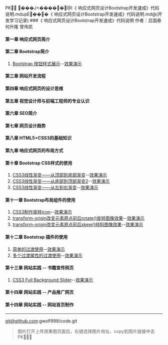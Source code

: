 PK
���J<�����@I《 响应式网页设计Bootstrap开发速成》代码说明.mdupE���《 响应式网页设计Bootstrap开发速成》代码说明.md@(开发学习记录)
###《 响应式网页设计Bootstrap开发速成》代码说明
作者：吕国泰 何升隆 曾伟凯

#### 第一章 响应式网页简介

#### 第二章 Bootstrap简介

 1. [Bootstrap 按钮样式展示](https://github.com/gwolf999/code/blob/master/%E5%93%8D%E5%BA%94%E5%BC%8F%E7%BD%91%E9%A1%B5%E8%AE%BE%E8%AE%A1Bootstrap%E5%BC%80%E5%8F%91%E9%80%9F%E6%88%90/ch2/index.html)--[效果演示](http://code.gwolf.me/css3/chapter-2/2-1.html)
   
#### 第三章 网站开发流程

#### 第四章 响应式网页的设计思维

#### 第五章 视觉设计师与前端工程师的专业认识

#### 第六章 SEO简介

#### 第七章 网页设计趋势

#### 第八章 HTML5+CSS3的基础知识


#### 第九章 响应式网页的布局方式

 
#### 第十章 Bootstrap CSS样式的使用
1. [CSS3线性渐变——从顶部到底部渐变](https://github.com/gwolf999/code/blob/master/%E5%9B%BE%E8%A7%A3CSS3%E6%A0%B8%E5%BF%83%E6%8A%80%E6%9C%AF%E4%B8%8E%E6%A1%88%E4%BE%8B%E5%AE%9E%E6%88%98code/chapter-10/10-1.html)--[效果演示](http://code.gwolf.me/css3/chapter-10/10-1.html)
2. [CSS3线性渐变——从底部到顶部渐变2](https://github.com/gwolf999/code/blob/master/%E5%9B%BE%E8%A7%A3CSS3%E6%A0%B8%E5%BF%83%E6%8A%80%E6%9C%AF%E4%B8%8E%E6%A1%88%E4%BE%8B%E5%AE%9E%E6%88%98code/chapter-10/10-2.html)--[效果演示](http://code.gwolf.me/css3/chapter-10/10-2.html)
3. [CSS3线性渐变——从左到右渐变](https://github.com/gwolf999/code/blob/master/%E5%9B%BE%E8%A7%A3CSS3%E6%A0%B8%E5%BF%83%E6%8A%80%E6%9C%AF%E4%B8%8E%E6%A1%88%E4%BE%8B%E5%AE%9E%E6%88%98code/chapter-10/10-3.html)--[效果演示](http://code.gwolf.me/css3/chapter-10/10-3.html)

#### 第十一章 Bootstrap布局组件的使用
1. [CSS3制作旋转icon](https://github.com/gwolf999/code/blob/master/%E5%9B%BE%E8%A7%A3CSS3%E6%A0%B8%E5%BF%83%E6%8A%80%E6%9C%AF%E4%B8%8E%E6%A1%88%E4%BE%8B%E5%AE%9E%E6%88%98code/chapter-11/11-1.html)--[效果演示](http://code.gwolf.me/css3/chapter-11/11-1.html)
2. [transform-origin改变元素原点前后rotate()旋转图像效果](https://github.com/gwolf999/code/blob/master/%E5%9B%BE%E8%A7%A3CSS3%E6%A0%B8%E5%BF%83%E6%8A%80%E6%9C%AF%E4%B8%8E%E6%A1%88%E4%BE%8B%E5%AE%9E%E6%88%98code/chapter-11/11-2.html)--[效果演示](http://code.gwolf.me/css3/chapter-11/11-2.html)
3. [transform-origin改变元素原点前后skew()倾斜图像效果](https://github.com/gwolf999/code/blob/master/%E5%9B%BE%E8%A7%A3CSS3%E6%A0%B8%E5%BF%83%E6%8A%80%E6%9C%AF%E4%B8%8E%E6%A1%88%E4%BE%8B%E5%AE%9E%E6%88%98code/chapter-11/11-3.html)--[效果演示](http://code.gwolf.me/css3/chapter-11/11-3.html)

#### 第十二章 Bootstrap 插件的使用

1. [简单的过渡使用](https://github.com/gwolf999/code/blob/master/%E5%9B%BE%E8%A7%A3CSS3%E6%A0%B8%E5%BF%83%E6%8A%80%E6%9C%AF%E4%B8%8E%E6%A1%88%E4%BE%8B%E5%AE%9E%E6%88%98code/chapter-12/12-1.html)--[效果演示](http://code.gwolf.me/css3/chapter-12/12-1.html)
2. [多个过渡属性的过渡使用](https://github.com/gwolf999/code/blob/master/%E5%9B%BE%E8%A7%A3CSS3%E6%A0%B8%E5%BF%83%E6%8A%80%E6%9C%AF%E4%B8%8E%E6%A1%88%E4%BE%8B%E5%AE%9E%E6%88%98code/chapter-12/12-2.html)--[效果演示](http://code.gwolf.me/css3/chapter-12/12-2.html)

#### 第十三章 网站实践 -- 书籍宣传网页
1. [CSS3 Full Background Slider](https://github.com/gwolf999/code/blob/master/%E5%9B%BE%E8%A7%A3CSS3%E6%A0%B8%E5%BF%83%E6%8A%80%E6%9C%AF%E4%B8%8E%E6%A1%88%E4%BE%8B%E5%AE%9E%E6%88%98code/chapter-13/CSS3Fullbackground/index.html)--[效果演示](http://code.gwolf.me/css3/chapter-13/CSS3Fullbackground/index.html)

#### 第十四章 网站实践 -- 产品推广网页
#### 第十四章 网站实践 -- 网站首页制作

----------
git@github.com:gwolf999/code.git

> 图片打开上传效果图页面后，右键选择图片地址，copy到图片链接中去PK

